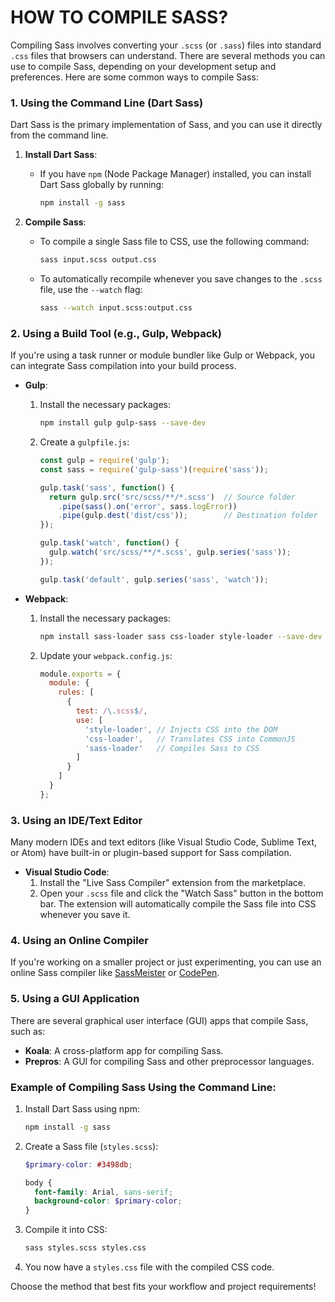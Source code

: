 # HOW TO COMPILE SASS?


Compiling Sass involves converting your `.scss` (or `.sass`) files into standard `.css` files that browsers can understand. There are several methods you can use to compile Sass, depending on your development setup and preferences. Here are some common ways to compile Sass:



### 1. **Using the Command Line (Dart Sass)**
Dart Sass is the primary implementation of Sass, and you can use it directly from the command line.

1. **Install Dart Sass**:
   - If you have `npm` (Node Package Manager) installed, you can install Dart Sass globally by running:
     ```bash
     npm install -g sass
     ```

2. **Compile Sass**:
   - To compile a single Sass file to CSS, use the following command:
     ```bash
     sass input.scss output.css
     ```
   - To automatically recompile whenever you save changes to the `.scss` file, use the `--watch` flag:
     ```bash
     sass --watch input.scss:output.css
     ```

### 2. **Using a Build Tool (e.g., Gulp, Webpack)**
If you're using a task runner or module bundler like Gulp or Webpack, you can integrate Sass compilation into your build process.

- **Gulp**:
  1. Install the necessary packages:
     ```bash
     npm install gulp gulp-sass --save-dev
     ```
  2. Create a `gulpfile.js`:
     ```javascript
     const gulp = require('gulp');
     const sass = require('gulp-sass')(require('sass'));

     gulp.task('sass', function() {
       return gulp.src('src/scss/**/*.scss')  // Source folder
         .pipe(sass().on('error', sass.logError))
         .pipe(gulp.dest('dist/css'));        // Destination folder
     });

     gulp.task('watch', function() {
       gulp.watch('src/scss/**/*.scss', gulp.series('sass'));
     });

     gulp.task('default', gulp.series('sass', 'watch'));
     ```

- **Webpack**:
  1. Install the necessary packages:
     ```bash
     npm install sass-loader sass css-loader style-loader --save-dev
     ```
  2. Update your `webpack.config.js`:
     ```javascript
     module.exports = {
       module: {
         rules: [
           {
             test: /\.scss$/,
             use: [
               'style-loader', // Injects CSS into the DOM
               'css-loader',   // Translates CSS into CommonJS
               'sass-loader'   // Compiles Sass to CSS
             ]
           }
         ]
       }
     };
     ```

### 3. **Using an IDE/Text Editor**
Many modern IDEs and text editors (like Visual Studio Code, Sublime Text, or Atom) have built-in or plugin-based support for Sass compilation.

- **Visual Studio Code**:
  1. Install the "Live Sass Compiler" extension from the marketplace.
  2. Open your `.scss` file and click the "Watch Sass" button in the bottom bar. The extension will automatically compile the Sass file into CSS whenever you save it.

### 4. **Using an Online Compiler**
If you're working on a smaller project or just experimenting, you can use an online Sass compiler like [SassMeister](https://www.sassmeister.com/) or [CodePen](https://codepen.io/).

### 5. **Using a GUI Application**
There are several graphical user interface (GUI) apps that compile Sass, such as:
- **Koala**: A cross-platform app for compiling Sass.
- **Prepros**: A GUI for compiling Sass and other preprocessor languages.

### Example of Compiling Sass Using the Command Line:
1. Install Dart Sass using npm:
   ```bash
   npm install -g sass
   ```
2. Create a Sass file (`styles.scss`):
   ```scss
   $primary-color: #3498db;

   body {
     font-family: Arial, sans-serif;
     background-color: $primary-color;
   }
   ```
3. Compile it into CSS:
   ```bash
   sass styles.scss styles.css
   ```
4. You now have a `styles.css` file with the compiled CSS code.

Choose the method that best fits your workflow and project requirements!